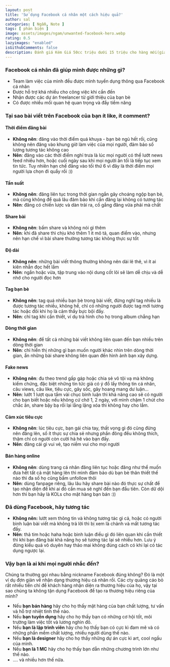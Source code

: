```yaml
---
layout: post
title: 'Sử dụng Facebook cá nhân một cách hiệu quả?'
author: sal
categories: [ Ngẫm, Note ]
tags: [ phản biện ]
image: assets/images/ngam/unwanted-facebook-hero.webp
rating: 0.5
lazyimages: "enabled"
isGithubComments: false
description: Đánh giá Kém Giá 50cc triệu dưới 15 triệu cho hàng mới(giá năm 2022) Đối tượng người có nhu cầu cực thấp, sinh viên Phù hợp không ai
---
```


### **Facebook cá nhân đã giúp mình được những gì?**

*   Team làm việc của mình đều được mình tuyển dụng thông qua Facebook cá nhân
*   Được hỗ trợ khá nhiều cho công việc khi cần đến
*   Nhận được các dự án freelancer từ giới thiệu của bạn bè
*   Có được nhiều mối quan hệ quan trọng và đầy tiềm năng

### **Tại sao bài viết trên Facebook của bạn ít like, ít comment?**

#### **Thời điểm đăng bài**

*   **Không nên**: đăng vào thời điểm quá khuya - bạn bè ngủ hết rồi, cũng không nên đăng vào khung giờ làm việc của mọi người, đảm bảo số lượng tương tác không cao
*   **Nên**: đăng vào các thời điểm nghỉ trưa là lúc mọi người có thể lướt news feed nhiều hơn, hoặc cuối ngày sau khi mọi người ăn tối là tiếp tục xem tin tức. Tuy nhiên hạn chế đăng vào tối thứ 6 vì đây là thời điểm mọi người lựa chọn đi quẩy rồi :))

#### **Tần suất**

*   **Không nên**: đăng liên tục trong thời gian ngắn gây choáng ngộp bạn bè, mà cũng không để quá lâu đảm bảo khi cần đăng lại không có tương tác
*   **Nên**: đăng có chiến lược và dàn trải ra, cố gắng đăng vừa phải mà chất

#### **Share bài**

*   **Không nên**: bấm share và không nói gì thêm
*   **Nên**: khi đã share thì chịu khó thêm 1 ít mô tả, quan điểm vào, nhưng nên hạn chế vì bài share thường tương tác không thực sự tốt

#### **Độ dài**

*   **Không nên**: những bài viết thông thường không nên dài lê thê, vì ít ai kiên nhẫn đọc hết lắm
*   **Nên**: ngắn hoặc vừa, tập trung vào nội dung cốt lõi sẽ làm dễ chịu và dễ nhớ cho người đọc hơn

#### **Tag bạn bè**

*   **Không nên**: tag quá nhiều bạn bè trong bài viết, đừng nghĩ tag nhiều là được tương tác nhiều, không hề, chỉ có những người được tag mới tương tác hoặc đôi khi họ là cảm thấy bực bội đấy.
*   **Nên**: chỉ tag khi cần thiết, ví dụ trả hình cho họ trong album chẳng hạn

#### **Dòng thời gian**

*   **Không nên**: để tất cả những bài viết không liên quan đến bạn nhiều trên dòng thời gian
*   **Nên**: chỉ hiển thị những gì bạn muốn người khác nhìn trên dòng thời gian, ẩn những bài share không liên quan đến hình ảnh bạn xây dựng.

#### **Fake news**

*   **Không nên**: đu theo trend gấp gáp hoặc chia sẻ vô tội vạ mà không kiểm chứng, đặc biệt những tin tức giả có ý đồ lấy thông tin cá nhân, câu views, câu like, tiêu cực, gây sốc, gây hoang mang dư luận…
*   **Nên**: lướt 1 lượt qua tầm vài chục bình luận thì khả năng cao sẽ có người cho bạn biết hoặc nếu không cứ chờ 1, 2 ngày, với mình chậm 1 chút cho chắc ăn, share bậy bạ rồi lại lẳng lặng xóa thì không hay cho lắm.

#### **Cảm xúc tiêu cực**

*   **Không nên**: lúc tiêu cực, bạn gái chia tay, thất vọng gì đó cũng đừng nên đăng lên, số ít thực sự chia sẻ nhưng phần đông đều không thích, thậm chí có người còn cười hả hê vào bạn đấy.
*   **Nên**: đăng cái gì vui vẻ, tạo niềm vui cho mọi người

#### **Bán hàng online**

*   **Không nên**: dùng trang cá nhân đăng liên tục hoặc đăng như thể muốn đưa hết tất cả mặt hàng lên thì mình đảm bảo dù bạn bè thân thiết thế nào thì đa số họ cũng bấm unfollow thôi
*   **Nên**: dùng fanpage riêng, lâu lâu hãy share bài nào đó thực sự chất để tạo nhận diện để khi ai đó cần mua sẽ nghĩ đến bạn đầu tiên. Còn dữ dội hơn thì bạn hãy là KOLs cho mặt hàng bạn bán :))

### **Đã dùng Facebook, hãy tương tác**

*   **Không nên:** lướt xem thông tin và không tương tác gì cả, hoặc có người bình luận bài viết mà không trả lời thì bị xem là chảnh và mất tương tác đấy.
*   **Nên**: thả tim hoặc haha hoặc bình luận điều gì đó liên quan khi cần thiết thì khi bạn đăng bài khả năng họ sẽ tương tác lại sẽ nhiều hơn. Lưu ý đừng kiểu quá vô duyên hay thảo mai không đúng cách có khi lại có tác dụng ngược lại.

### **Vậy bạn là ai khi mọi người nhắc đến?**

Chúng ta thường gọi nhau bằng nickname Facebook đúng không? Đó là một ví dụ đơn giản về nhận dạng thương hiệu cá nhân rồi. Các cty quảng cáo bỏ rất nhiều tiền chỉ để khách hàng nhận diện ra thương hiệu của họ, vậy tại sao chúng ta không tận dụng Facebook để tạo ra thương hiệu riêng của mình?

*   Nếu **bạn bán hàng** hãy cho họ thấy mặt hàng của bạn chất lượng, tư vấn và hỗ trợ nhiệt tình thế nào.
*   Nếu **bạn tuyển dụng** hãy cho họ thấy bạn có những cơ hội tốt, môi trường làm việc tốt và lương nghìn đô.
*   Nếu **bạn là lập trình viên** hãy cho họ thấy bạn có cực kì đam mê và có những phần mềm chất lượng, nhiều người dùng thế nào.
*   Nếu **bạn là designer** hãy cho họ thấy những dự án cực kì art, cool ngầu của mình.
*   Nếu **bạn là 1 MC** hãy cho họ thấy bạn dẫn những chương trình lớn như thế nào.
*   …. và nhiều hơn thế nữa.


